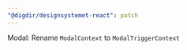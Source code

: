 ```yaml
---
"@digdir/designsystemet-react": patch
---
```


Modal: Rename `ModalContext` to `ModalTriggerContext`
